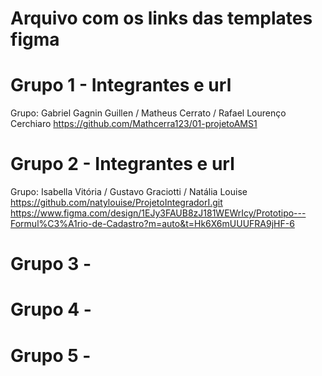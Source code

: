 # Arquivo com os links das templates figma

# Grupo 1 - Integrantes e url
Grupo: Gabriel Gagnin Guillen / Matheus Cerrato / Rafael Lourenço Cerchiaro 
https://github.com/Mathcerra123/01-projetoAMS1 

# Grupo 2 - Integrantes e url
Grupo: Isabella Vitória / Gustavo Graciotti / Natália Louise
https://github.com/natylouise/ProjetoIntegradorI.git
https://www.figma.com/design/1EJy3FAUB8zJ181WEWrIcy/Prototipo---Formul%C3%A1rio-de-Cadastro?m=auto&t=Hk6X6mUUUFRA9jHF-6

# Grupo 3 - 

# Grupo 4 - 


# Grupo 5 -

